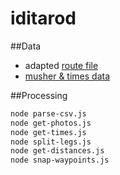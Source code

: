 # iditarod

##Data

- adapted [route file](http://mushingtech.blogspot.com/2014/02/the-iditarod-track-file.html)
- [musher & times data](http://iditarod.com/race/2014/)

##Processing

```sh
node parse-csv.js
node get-photos.js
node get-times.js
node split-legs.js
node get-distances.js
node snap-waypoints.js
```